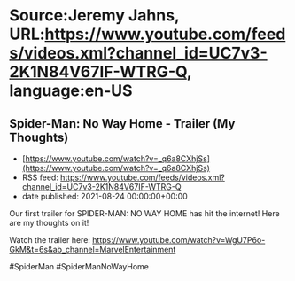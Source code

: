 # Source:Jeremy Jahns, URL:https://www.youtube.com/feeds/videos.xml?channel_id=UC7v3-2K1N84V67IF-WTRG-Q, language:en-US

## Spider-Man: No Way Home - Trailer (My Thoughts)
 - [https://www.youtube.com/watch?v=_q6a8CXhjSs](https://www.youtube.com/watch?v=_q6a8CXhjSs)
 - RSS feed: https://www.youtube.com/feeds/videos.xml?channel_id=UC7v3-2K1N84V67IF-WTRG-Q
 - date published: 2021-08-24 00:00:00+00:00

Our first trailer for SPIDER-MAN: NO WAY HOME has hit the internet! Here are my thoughts on it!

Watch the trailer here: https://www.youtube.com/watch?v=WgU7P6o-GkM&t=6s&ab_channel=MarvelEntertainment

#SpiderMan #SpiderManNoWayHome

